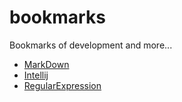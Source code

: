 # bookmarks
Bookmarks of development and more...

* [MarkDown](markdown/README.md)
* [Intellij](intellij/README.md)
* [RegularExpression](regularExpression/README.md)
